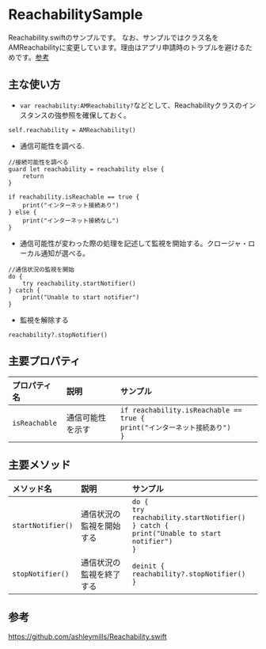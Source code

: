 # ReachabilitySample
Reachability.swiftのサンプルです。
なお、サンプルではクラス名をAMReachabilityに変更しています。理由はアプリ申請時のトラブルを避けるためです。[参考](http://scientre.hateblo.jp/entry/20150527/get_network_status_in_swift)

## 主な使い方
- `var reachability:AMReachability?`などとして、Reachabilityクラスのインスタンスの強参照を確保しておく。

```
self.reachability = AMReachability()
```

- 通信可能性を調べる.

```
//接続可能性を調べる
guard let reachability = reachability else {
    return
}

if reachability.isReachable == true {
    print("インターネット接続あり")
} else {
    print("インターネット接続なし")
}
```

- 通信可能性が変わった際の処理を記述して監視を開始する。クロージャ・ローカル通知が選べる。

```
//通信状況の監視を開始
do {
    try reachability.startNotifier()
} catch {
    print("Unable to start notifier")
}
```

- 監視を解除する

```
reachability?.stopNotifier()
```

## 主要プロパティ

| プロパティ名 | 説明 | サンプル |
|:-----------|:------------|:------------|
| `isReachable` | 通信可能性を示す | `if reachability.isReachable == true {`<br>`print("インターネット接続あり")`<br>`}` |

## 主要メソッド

| メソッド名 | 説明 | サンプル |
|:-----------|:------------|:------------|
| `startNotifier()` | 通信状況の監視を開始する| `do {`<br>`try reachability.startNotifier()`<br>`} catch {`<br>`print("Unable to start notifier")`<br>`}` |
| `stopNotifier()` | 通信状況の監視を終了する| `deinit {`<br>`reachability?.stopNotifier()`<br>`}`|

## 参考
https://github.com/ashleymills/Reachability.swift